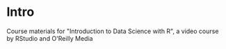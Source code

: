 Intro
=====

Course materials for "Introduction to Data Science with R", a video course by RStudio and O'Reilly Media
